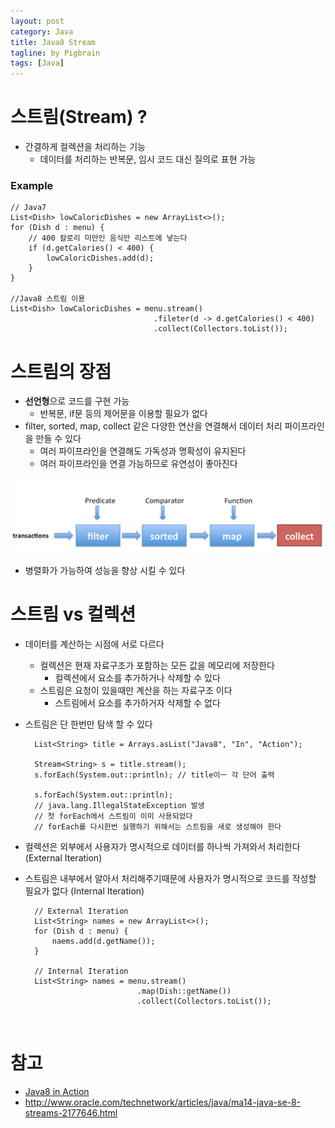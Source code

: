 ```yaml
---
layout: post
category: Java
title: Java8 Stream  
tagline: by Pigbrain
tags: [Java]
---
```


<!--more-->


# 스트림(Stream) ?
* 간결하게 컬렉션을 처리하는 기능  
	* 데이터를 처리하는 반복문, 임시 코드 대신 질의로 표현 가능  

### Example 
	
	// Java7
	List<Dish> lowCaloricDishes = new ArrayList<>();	
	for (Dish d : menu) {
		// 400 칼로리 미만인 음식만 리스트에 넣는다  
		if (d.getCalories() < 400) {
			lowCaloricDishes.add(d);
		}
	}
	
	//Java8 스트림 이용 
	List<Dish> lowCaloricDishes = menu.stream()
	                                .fileter(d -> d.getCalories() < 400)  
	                                .collect(Collectors.toList());
  
# 스트림의 장점  
* **선언형**으로 코드를 구현 가능  
	* 반복문, if문 등의 제어문을 이용할 필요가 없다  
* filter, sorted, map, collect 같은 다양한 연산을 연결해서 데이터 처리 파이프라인을 만들 수 있다  
	* 여러 파이프라인을 연결해도 가독성과 명확성이 유지된다  
	* 여러 파이프라인을 연결 가능하므로 유연성이 좋아진다  
  
<img src="/assets/themes/Snail/img/Java/Stream/pipeline.png" alt="">  
  
* 병렬화가 가능하여 성능을 향상 시킬 수 있다  
  
# 스트림 vs 컬렉션  
* 데이터를 계산하는 시점에 서로 다르다  
	* 컬렉션은 현재 자료구조가 포함하는 모든 값을 메모리에 저장한다  
		* 컬렉션에서 요소를 추가하거나 삭제할 수 있다  
	* 스트림은 요청이 있을때만 계산을 하는 자료구조 이다  
		* 스트림에서 요소를 추가하거자 삭제할 수 없다  
* 스트림은 단 한번만 탐색 할 수 있다  
	
		List<String> title = Arrays.asList("Java8", "In", "Action");
		
		Stream<String> s = title.stream();
		s.forEach(System.out::println);	// title이ㅡ 각 단어 출력 
		
		s.forEach(System.out::println);	
		// java.lang.IllegalStateException 발생 
		// 첫 forEach에서 스트림이 이미 사용되었다 
		// forEach를 다시한번 실행하기 위해서는 스트림을 새로 생성해야 한다  
  
* 컬렉션은 외부에서 사용자가 명시적으로 데이터를 하나씩 가져와서 처리한다 (External Iteration)  
* 스트림은 내부에서 알아서 처리해주기때문에 사용자가 명시적으로 코드를 작성할 필요가 없다 (Internal Iteration)  
		
		// External Iteration  
		List<String> names = new ArrayList<>();  
		for (Dish d : menu) {  
			naems.add(d.getName());  
		}  
		
		// Internal Iteration  
		List<String> names = menu.stream()
		                       .map(Dish::getName())
		                       .collect(Collectors.toList());
<br>  
  

# 참고   
* [Java8 in Action](http://book.naver.com/bookdb/book_detail.nhn?bid=8883567)  
* http://www.oracle.com/technetwork/articles/java/ma14-java-se-8-streams-2177646.html  

